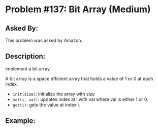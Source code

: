 # Problem #137: Bit Array (Medium)

## Asked By:

This problem was asked by Amazon.

## Description:
 
Implement a bit array.  

A bit array is a space efficient array that holds a value of 1 or 0 at each index.

- `init(size)`: initialize the array with size
- `set(i, val)`: updates index at i with val where val is either 1 or 0.
- `get(i)`: gets the value at index i.

## Example:
